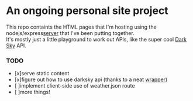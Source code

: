 # An ongoing personal site project
This repo containts the HTML pages that I'm hosting using the nodejs/express[server](https://github.com/wwmairs/server "a rather simple server") that I've been putting together.  
It's mostly just a little playground to work out APIs, like the super cool [Dark Sky](https://darksky.net) API.

### TODO
- [x]serve static content
- [x]figure out how to use darksky api (thanks to a neat [wrapper](https://github.com/soplakanets/node-forecastio))
- [ ]implement client-side use of weather.json route
- [ ]more things!
